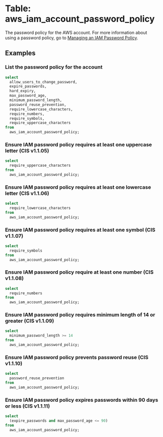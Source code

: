 # Table: aws_iam_account_password_policy

The password policy for the AWS account. For more information about using a password policy, go to [Managing an IAM Password Policy](https://docs.aws.amazon.com/IAM/latest/UserGuide/Using_ManagingPasswordPolicies.html).

## Examples


### List the password policy for the account
```sql
select
  allow_users_to_change_password,
  expire_passwords,
  hard_expiry,
  max_password_age,
  minimum_password_length,
  password_reuse_prevention,
  require_lowercase_characters,
  require_numbers,
  require_symbols,
  require_uppercase_characters
from
  aws_iam_account_password_policy;
```

### Ensure IAM password policy requires at least one uppercase letter (CIS v1.1.05)
```sql
select
  require_uppercase_characters
from
  aws_iam_account_password_policy;
```

### Ensure IAM password policy requires at least one lowercase letter (CIS v1.1.06)
```sql
select
  require_lowercase_characters
from
  aws_iam_account_password_policy;
```

### Ensure IAM password policy requires at least one symbol (CIS v1.1.07)
```sql
select
  require_symbols
from
  aws_iam_account_password_policy;
```

### Ensure IAM password policy require at least one number (CIS v1.1.08)
```sql
select
  require_numbers
from
  aws_iam_account_password_policy;
```

### Ensure IAM password policy requires minimum length of 14 or greater (CIS v1.1.09)
```sql
select
  minimum_password_length >= 14
from
  aws_iam_account_password_policy;
```

### Ensure IAM password policy prevents password reuse (CIS v1.1.10)
```sql
select
  password_reuse_prevention
from
  aws_iam_account_password_policy;
```

### Ensure IAM password policy expires passwords within 90 days or less (CIS v1.1.11)
```sql
select
  (expire_passwords and max_password_age <= 90)
from
  aws_iam_account_password_policy;
```